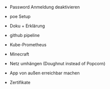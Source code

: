 - Password Anmeldung deaktivieren
- poe Setup 
- Doku + Erklärung

- github pipeline

- Kube-Prometheus
- Minecraft


- Netz umhängen (Doughnut instead of Popcorn)
- App von außen erreichbar machen 
- Zertifikate 